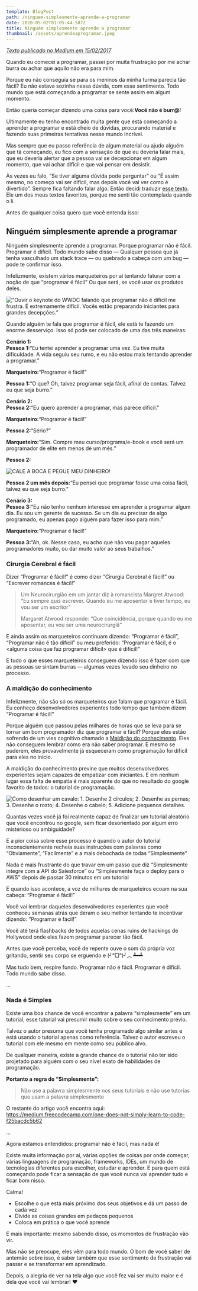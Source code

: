 ```yaml
---
template: BlogPost
path: /ninguem-simplesmente-aprende-a-programar
date: 2020-05-02T01:05:44.587Z
title: Ninguém simplesmente aprende a programar
thumbnail: /assets/aprendeaprogramar.jpeg
---
```

*[Texto publicado no Medium em 15/02/2017](https://medium.com/pyladies-teresina/ningu%C3%A9m-simplesmente-aprende-a-programar-e5c41e890368)*

Quando eu comecei a programar, passei por muita frustração por me achar burra ou achar que aquilo não era para mim.

Porque eu não conseguia se para os meninos da minha turma parecia tão fácil? Eu não estava sozinha nessa dúvida, com esse sentimento. Todo mundo que está começando a programar se sente assim em algum momento.

Então queria começar dizendo uma coisa para você:**Você não é burr@**!

Ultimamente eu tenho encontrado muita gente que está começando a aprender a programar e está cheio de dúvidas, procurando material e fazendo suas primeiras tentativas nesse mundo incrível.

Mas sempre que eu passo referência de algum material ou ajudo alguém que tá começando, eu fico com a sensação de que eu deveria falar mais, que eu deveria alertar que a pessoa vai se decepcionar em algum momento, que vai achar difícil e que vai pensar em desistir.

Às vezes eu falo, “Se tiver alguma dúvida pode perguntar” ou “É assim mesmo, no começo vai ser difícil, mas depois você vai ver como é divertido”. Sempre fica faltando falar algo. Então decidi traduzir [esse texto](https://medium.freecodecamp.com/one-does-not-simply-learn-to-code-f25bacdc5b62#.yn5qmpo8z). Ele um dos meus textos favoritos, porque me senti tão contemplada quando o li.

Antes de qualquer coisa quero que você entenda isso:

## **Ninguém simplesmente aprende a programar**

Ninguém simplesmente aprende a programar. Porque programar não é fácil. Programar é difícil. Todo mundo sabe disso — Qualquer pessoa que já tenha vasculhado um stack trace — ou quebrado a cabeça com um bug — pode te confirmar isso.

Infelizmente, existem vários marqueteiros por aí tentando faturar com a noção de que “programar é fácil” Ou que será, se você usar os produtos deles.

![](/assets/screen-shot-2020-05-01-at-22.53.28.png "“Ouvir o keynote do WWDC falando que programar não é difícil me frustra. É extremamente difícil. Vocês estão preparando iniciantes para grandes decepções.”")

Quando alguém te fala que programar é fácil, ele está te fazendo um enorme desserviço. Isso só pode ser colocado de uma das três maneiras:

**Cenário 1:\
Pessoa 1:**“Eu tentei aprender a programar uma vez. Eu tive muita dificuldade. A vida seguiu seu rumo, e eu não estou mais tentando aprender a programar.”

**Marqueteiro:**“Programar é fácil!”

**Pessoa 1:**“O que? Oh, talvez programar seja fácil, afinal de contas. Talvez eu que seja burro.”

**Cenário 2:\
Pessoa 2:**“Eu quero aprender a programar, mas parece difícil.”

**Marqueteiro:**“Programar é fácil!”

**Pessoa 2:**“Sério?”

**Marqueteiro:**“Sim. Compre meu curso/programa/e-book e você será um programador de elite em menos de um mês.”

**Pessoa 2:**

![](/assets/1_pj1zqikethbwsvuxhe1qsg.jpeg "CALE A BOCA E PEGUE MEU DINHEIRO!")

**Pessoa 2 um mês depois:**“Eu pensei que programar fosse uma coisa fácil, talvez eu que seja burro.”

**Cenário 3:\
Pessoa 3:**“Eu não tenho nenhum interesse em aprender a programar algum dia. Eu sou um gerente de sucesso. Se um dia eu precisar de algo programado, eu apenas pago alguém para fazer isso para mim.”

**Marqueteiro:**“Programar é fácil!”

**Pessoa 3:**“Ah, ok. Nesse caso, eu acho que não vou pagar aqueles programadores muito, ou dar muito valor ao seus trabalhos.”

### **Cirurgia Cerebral é fácil**

Dizer “Programar é fácil!” é como dizer “Cirurgia Cerebral é fácil!” ou “Escrever romances é fácil!”

> Um Neurocirurgião em um jantar diz à romancista Margret Atwood: “Eu sempre quis escrever. Quando eu me aposentar e tiver tempo, eu vou ser um escritor”
>
> Margaret Atwood responde: “Que coincidência, porque quando eu me aposentar, eu vou ser uma neurocirurgiã”

E ainda assim os marqueteiros continuam dizendo: “Programar é fácil”, “Programar não é tão difícil” ou meu preferido: “Programar é fácil, é o <alguma coisa que faz programar difícil> que é difícil!”

E tudo o que esses marqueteiros conseguem dizendo isso é fazer com que as pessoas se sintam burras — algumas vezes levado seu dinheiro no processo.

### **A maldição do conhecimento**

Infelizmente, não são só os marqueteiros que falam que programar é fácil. Eu conheço desenvolvedores experientes todo tempo que também dizem “Programar é fácil!”

Porque alguém que passou pelas milhares de horas que se leva para se tornar um bom programador diz que programar é fácil? Porque eles estão sofrendo de um vies cognitivo chamado a [Maldição do conhecimento](https://en.wikipedia.org/wiki/Curse_of_knowledge). Eles não conseguem lembrar como era não saber programar. E mesmo se puderem, eles provavelmente já esqueceram como programação foi difícil para eles no início.

A maldição do conhecimento previne que muitos desenvolvedores experientes sejam capazes de empatizar com iniciantes. E em nenhum lugar essa falta de empatia é mais aparente do que no resultado do google favorito de todos: o tutorial de programação.

![](/assets/screen-shot-2020-05-01-at-22.59.08.png "Como desenhar um cavalo: 1. Desenhe 2 círculos; 2. Desenhe as pernas; 3. Desenhe o rosto; 4. Desenhe o cabelo; 5. Adicione pequenos detalhes.")

Quantas vezes você já foi realmente capaz de finalizar um tutorial aleatório que você encontrou no google, sem ficar desorientado por algum erro misterioso ou ambiguidade?

E a pior coisa sobre esse processo é quando o autor do tutorial inconscientemente recheia suas instruções com palavras como “Obviamente”, “Facilmente” e a mais debochada de todas “Simplesmente”

Nada é mais frustrante do que travar em um passo que diz “Simplesmente integre com a API do Salesforce” ou “Simplesmente faça o deploy para o AWS” depois de passar 30 minutos em um tutorial

E quando isso acontece, a voz de milhares de marqueteiros ecoam na sua cabeça: “Programar é fácil!”

Você vai lembrar daqueles desenvolvedores experientes que você conheceu semanas atrás que deram o seu melhor tentando te incentivar dizendo: “Programar é fácil!”

Você até terá flashbacks de todos aquelas cenas ruins de hackings de Hollywood onde eles fazem programar parecer tão fácil.

Antes que você perceba, você de repente ouve o som da própria voz gritando, sentir seu corpo se erguendo e (╯°□°)╯︵ ┻━┻

Mas tudo bem, respire fundo. Programar não é fácil. Programar é difícil. Todo mundo sabe disso.

…

### **Nada é Simples**

Existe uma boa chance de você encontrar a palavra “simplesmente” em um tutorial, esse tutorial vai presumir muito sobre o seu conhecimento prévio.

Talvez o autor presuma que você tenha programado algo similar antes e está usando o tutorial apenas como referência. Talvez o autor escreveu o tutorial com ele mesmo em mente como seu público alvo.

De qualquer maneira, existe a grande chance de o tutorial não ter sido projetado para alguém com o seu nível exato de habilidades de programação.

**Portanto a regra do “Simplesmente”:**

> Não use a palavra simplesmente nos seus tutoriais e não use tutorias que usam a palavra simplesmente

O restante do artigo você encontra aqui:[](https://medium.freecodecamp.com/one-does-not-simply-learn-to-code-f25bacdc5b62) https://medium.freecodecamp.com/one-does-not-simply-learn-to-code-f25bacdc5b62

...

Agora estamos entendidos: programar não é fácil, mas nada é!

Existe muita informação por aí, várias opções de coisas por onde começar, várias linguagens de programação, frameworks, IDEs, um mundo de tecnologias diferentes para escolher, estudar e aprender. E para quem está começando pode ficar a sensação de que você nunca vai aprender tudo e ficar bom nisso.

Calma!

* Escolhe o que está mais próximo dos seus objetivos e dá um passo de cada vez
* Divide as coisas grandes em pedaços pequenos
* Coloca em prática o que você aprende

E mais importante: mesmo sabendo disso, os momentos de frustração vão vir.

Mas não se preocupe, eles vêm para todo mundo. O bom de você saber de antemão sobre isso, é saber também que esse sentimento de frustração vai passar e se transformar em aprendizado.

Depois, a alegria de ver na tela algo que você fez vai ser muito maior e é dela que você vai lembrar! ❤